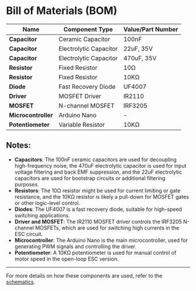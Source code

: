 # Bill of Materials (BOM)

| **Name**         | **Component Type**     | **Value/Part Number** |
|------------------|------------------------|-----------------------|
| **Capacitor**    | Ceramic Capacitor      | 100nF                 |
| **Capacitor**    | Electrolytic Capacitor | 22uF, 35V             |
| **Capacitor**    | Electrolytic Capacitor | 470uF, 35V            |
| **Resistor**     | Fixed Resistor         | 10Ω                   |
| **Resistor**     | Fixed Resistor         | 10KΩ                  |
| **Diode**        | Fast Recovery Diode    | UF4007                |
| **Driver**       | MOSFET Driver          | IR2110                |
| **MOSFET**       | N-channel MOSFET       | IRF3205               |
| **Microcontroller** | Arduino Nano        | -                     |
| **Potentiometer**| Variable Resistor      | 10KΩ                  |

## Notes:
- **Capacitors**: The 100nF ceramic capacitors are used for decoupling high-frequency noise, the 470uF electrolytic capacitor is used for input voltage filtering and back EMF suppression, and the 22uF electrolytic capacitors are used for bootstrap circuits or additional filtering purposes.
- **Resistors**: The 10Ω resistor might be used for current limiting or gate resistance, and the 10KΩ resistor is likely a pull-down for MOSFET gates or other logic-level control.
- **Diodes**: The UF4007 is a fast recovery diode, suitable for high-speed switching applications.
- **Driver and MOSFET**: The IR2110 MOSFET driver controls the IRF3205 N-channel MOSFETs, which are used for switching high currents in the ESC circuit.
- **Microcontroller**: The Arduino Nano is the main microcontroller, used for generating PWM signals and controlling the driver.
- **Potentiometer**: A 10KΩ potentiometer is used for manual control of motor speed in the open-loop ESC version.

---

For more details on how these components are used, refer to the [schematics](/hardware/schematic_diagram_v1.1.pdf).
